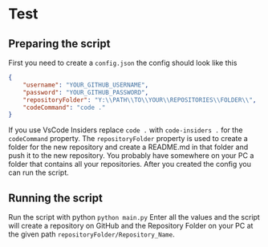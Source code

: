 # Test 

## Preparing the script
First you need to create a `config.json` the config should look like this
```JSON
{
    "username": "YOUR_GITHUB_USERNAME",
    "password": "YOUR_GITHUB_PASSWORD",
    "repositoryFolder": "Y:\\PATH\\TO\\YOUR\\REPOSITORIES\\FOLDER\\",
    "codeCommand": "code ."
}
```

If you use VsCode Insiders replace `code .` with `code-insiders .` for the `codeCommand` property. 
The `repositoryFolder` property is used to create a folder for the new repository and create a README.md in that folder and push it to the new repository. You probably have somewhere on your PC a folder that contains all your repositories.
After you created the config you can run the script.

## Running the script
Run the script with python `python main.py`
Enter all the values and the script will create a repository on GitHub and the Repository Folder on your PC at the given path
`repositoryFolder/Repository_Name`.
